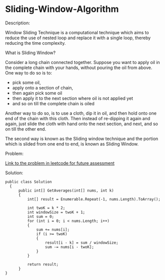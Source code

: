 # Sliding-Window-Algorithm

Description:

Window Sliding Technique is a computational technique which aims to reduce the use of nested loop and replace it with a single loop, thereby reducing the time complexity.

What is Sliding Window?

Consider a long chain connected together. Suppose you want to apply oil in the complete chain with your hands, without pouring the oil from above.
One way to do so is to: 

* pick some oil, 
* apply onto a section of chain, 
* then again pick some oil
* then apply it to the next section where oil is not applied yet
* and so on till the complete chain is oiled

Another way to do so, is to use a cloth, dip it in oil, and then hold onto one end of the chain with this cloth. Then instead of re-dipping it again and again, just slide the cloth with hand onto the next section, and next, and so on till the other end.

The second way is known as the Sliding window technique and the portion which is slided from one end to end, is known as Sliding Window.

Problem:

[Link to the problem in leetcode for future assessment](https://leetcode.com/problems/k-radius-subarray-averages/)

Solution:

    public class Solution
      {
          public int[] GetAverages(int[] nums, int k)
          {
              int[] result = Enumerable.Repeat(-1, nums.Length).ToArray();
  
              int twoK = k * 2;
              int windowSize = twoK + 1;
              int sum = 0;
              for (int i = 0; i < nums.Length; i++)
              {
                  sum += nums[i];
                  if (i >= twoK)
                  {
                      result[i - k] = sum / windowSize;
                      sum -= nums[i - twoK]; 
                  }
              }
  
              return result;
          }
    }
